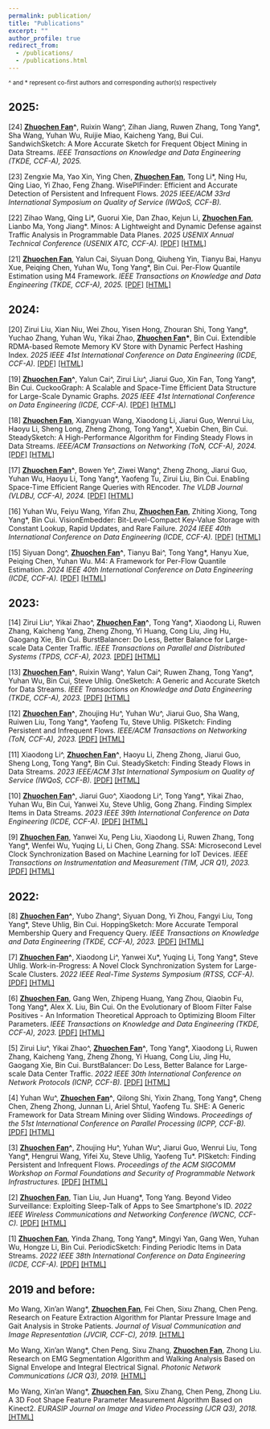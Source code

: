 ```yaml
---
permalink: publication/
title: "Publications"
excerpt: ""
author_profile: true
redirect_from: 
  - /publications/
  - /publications.html
---
```

<small> ^ and * represent co-first authors and corresponding author(s) respectively </small>

## 2025:
  [24] **<u>Zhuochen Fan</u>^**, Ruixin Wang^, Zihan Jiang, Ruwen Zhang, Tong Yang\*, Sha Wang, Yuhan Wu, Ruijie Miao, Kaicheng Yang, Bui Cui. SandwichSketch: A More Accurate Sketch for Frequent Object Mining in Data Streams. *IEEE Transactions on Knowledge and Data Engineering (TKDE, CCF-A), 2025.*
  
  [23] Zengxie Ma, Yao Xin, Ying Chen, **<u>Zhuochen Fan</u>**, Tong Li\*, Ning Hu, Qing Liao, Yi Zhao, Feng Zhang. WisePIFinder: Efficient and Accurate Detection of Persistent and Infrequent Flows. *2025 IEEE/ACM 33rd International Symposium on Quality of Service (IWQoS, CCF-B).*

  [22] Zihao Wang, Qing Li\*, Guorui Xie, Dan Zhao, Kejun Li, **<u>Zhuochen Fan</u>**, Lianbo Ma, Yong Jiang\*. Minos: A Lightweight and Dynamic Defense against Traffic Analysis in Programmable Data Planes. *2025 USENIX Annual Technical Conference (USENIX ATC, CCF-A).* [[PDF]](../files/atc25-wang-zihao.pdf) [[HTML]](https://www.usenix.org/conference/atc25/presentation/wang-zihao#:~:text=In%20this%20work%2C%20we%20present%20Minos%2C%20a%20lightweight,while%20providing%20both%20identity%20anonymity%20and%20traffic%20anonymity.)
  
  [21] **<u>Zhuochen Fan</u>**, Yalun Cai, Siyuan Dong, Qiuheng Yin, Tianyu Bai, Hanyu Xue, Peiqing Chen, Yuhan Wu, Tong Yang\*, Bin Cui. Per-Flow Quantile Estimation using M4 Framework. *IEEE Transactions on Knowledge and Data Engineering (TKDE, CCF-A), 2025.* [[PDF]](../files/M4_TKDE.pdf) [[HTML]](https://ieeexplore.ieee.org/document/11015726)

## 2024:
  [20] Zirui Liu, Xian Niu, Wei Zhou, Yisen Hong, Zhouran Shi, Tong Yang\*, Yuchao Zhang, Yuhan Wu, Yikai Zhao, **<u>Zhuochen Fan</u>\***, Bin Cui. Extendible RDMA-based Remote Memory KV Store with Dynamic Perfect Hashing Index. *2025 IEEE 41st International Conference on Data Engineering (ICDE, CCF-A).* [[PDF]](../files/CuckooDuo_ICDE25_final.pdf) [[HTML]](https://ieeexplore.ieee.org/document/11112927)
  
  [19] **<u>Zhuochen Fan</u>^**, Yalun Cai^, Zirui Liu^, Jiarui Guo, Xin Fan, Tong Yang\*, Bin Cui. CuckooGraph: A Scalable and Space-Time Efficient Data Structure for Large-Scale Dynamic Graphs. *2025 IEEE 41st International Conference on Data Engineering (ICDE, CCF-A).* [[PDF]](../files/CuckooGraph.pdf) [[HTML]](https://ieeexplore.ieee.org/abstract/document/11112841)

  [18] **<u>Zhuochen Fan</u>**, Xiangyuan Wang, Xiaodong Li, Jiarui Guo, Wenrui Liu, Haoyu Li, Sheng Long, Zheng Zhong, Tong Yang\*, Xuebin Chen, Bin Cui. SteadySketch: A High-Performance Algorithm for Finding Steady Flows in Data Streams. *IEEE/ACM Transactions on Networking (ToN, CCF-A), 2024.* [[PDF]](../files/SteadySketch_ToN.pdf) [[HTML]](https://ieeexplore.ieee.org/document/10643483) 

  [17] **<u>Zhuochen Fan</u>^**, Bowen Ye^, Ziwei Wang^, Zheng Zhong, Jiarui Guo, Yuhan Wu, Haoyu Li, Tong Yang\*, Yaofeng Tu, Zirui Liu, Bin Cui. Enabling Space-Time Efficient Range Queries with REncoder. *The VLDB Journal (VLDBJ, CCF-A), 2024.* [[PDF]](../files/REncoder_VLDBJ.pdf) [[HTML]](https://link.springer.com/article/10.1007/s00778-024-00873-w?utm_source=rct_congratemailt)
  
  [16] Yuhan Wu, Feiyu Wang, Yifan Zhu, **<u>Zhuochen Fan</u>**, Zhiting Xiong, Tong Yang\*, Bin Cui. VisionEmbedder: Bit-Level-Compact Key-Value Storage with Constant Lookup, Rapid Updates, and Rare Failure. *2024 IEEE 40th International Conference on Data Engineering (ICDE, CCF-A).* [[PDF]](../files/VisionEmbedder.pdf) [[HTML]](https://ieeexplore.ieee.org/document/10597760)
  
  [15] Siyuan Dong^, **<u>Zhuochen Fan</u>^**, Tianyu Bai^, Tong Yang\*, Hanyu Xue, Peiqing Chen, Yuhan Wu. M4: A Framework for Per-Flow Quantile Estimation. *2024 IEEE 40th International Conference on Data Engineering (ICDE, CCF-A).* [[PDF]](../files/M4.pdf) [[HTML]](https://ieeexplore.ieee.org/document/10597853)
  
## 2023:
  [14] Zirui Liu^, Yikai Zhao^, **<u>Zhuochen Fan</u>^**, Tong Yang\*, Xiaodong Li, Ruwen Zhang, Kaicheng Yang, Zheng Zhong, Yi Huang, Cong Liu, Jing Hu, Gaogang Xie, Bin Cui. BurstBalancer: Do Less, Better Balance for Large-scale Data Center Traffic. *IEEE Transactions on Parallel and Distributed Systems (TPDS, CCF-A), 2023.* [[PDF]](../files/BurstBalancer_TPDS.pdf) [[HTML]](https://ieeexplore.ieee.org/document/10184046)

  [13] **<u>Zhuochen Fan</u>^**, Ruixin Wang^, Yalun Cai^, Ruwen Zhang, Tong Yang\*, Yuhan Wu, Bin Cui, Steve Uhlig. OneSketch: A Generic and Accurate Sketch for Data Streams. *IEEE Transactions on Knowledge and Data Engineering (TKDE, CCF-A), 2023.* [[PDF]](../files/OneSketch.pdf) [[HTML]](https://ieeexplore.ieee.org/document/10129883)

  [12] **<u>Zhuochen Fan</u>^**, Zhoujing Hu^, Yuhan Wu^, Jiarui Guo, Sha Wang, Ruiwen Liu, Tong Yang\*, Yaofeng Tu, Steve Uhlig. PISketch: Finding Persistent and Infrequent Flows. *IEEE/ACM Transactions on Networking (ToN, CCF-A), 2023.* [[PDF]](../files/PISketch_ToN.pdf) [[HTML]](https://ieeexplore.ieee.org/document/10123074)

  [11] Xiaodong Li^, **<u>Zhuochen Fan</u>^**, Haoyu Li, Zheng Zhong, Jiarui Guo, Sheng Long, Tong Yang\*, Bin Cui. SteadySketch: Finding Steady Flows in Data Streams. *2023 IEEE/ACM 31st International Symposium on Quality of Service (IWQoS, CCF-B).* [[PDF]](../files/SteadySketch_IWQoS.pdf) [[HTML]](https://ieeexplore.ieee.org/document/10188743)

  [10] **<u>Zhuochen Fan</u>^**, Jiarui Guo^, Xiaodong Li^, Tong Yang\*, Yikai Zhao, Yuhan Wu, Bin Cui, Yanwei Xu, Steve Uhlig, Gong Zhang. Finding Simplex Items in Data Streams. *2023 IEEE 39th International Conference on Data Engineering (ICDE, CCF-A).* [[PDF]](../files/X-Sketch.pdf) [[HTML]](https://ieeexplore.ieee.org/document/10184714)

  [9] **<u>Zhuochen Fan</u>**, Yanwei Xu, Peng Liu, Xiaodong Li, Ruwen Zhang, Tong Yang\*, Wenfei Wu, Yuqing Li, Li Chen, Gong Zhang. SSA: Microsecond Level Clock Synchronization Based on Machine Learning for IoT Devices. *IEEE Transactions on Instrumentation and Measurement (TIM, JCR Q1), 2023.* [[PDF]](../files/SSA.pdf) [[HTML]](https://ieeexplore.ieee.org/document/10042489)

## 2022:
  [8] **<u>Zhuochen Fan</u>^**, Yubo Zhang^, Siyuan Dong, Yi Zhou, Fangyi Liu, Tong Yang\*, Steve Uhlig, Bin Cui. HoppingSketch: More Accurate Temporal Membership Query and Frequency Query. *IEEE Transactions on Knowledge and Data Engineering (TKDE, CCF-A), 2023.* [[PDF]](../files/HoppingSketch.pdf) [[HTML]](https://ieeexplore.ieee.org/document/9944968)

  [7] **<u>Zhuochen Fan</u>^**, Xiaodong Li^, Yanwei Xu\*, Yuqing Li, Tong Yang\*, Steve Uhlig. Work-in-Progress: A Novel Clock Synchronization System for Large-Scale Clusters. *2022 IEEE Real-Time Systems Symposium (RTSS, CCF-A).* [[PDF]]((../files/CAT-Sync.pdf)) [[HTML]](https://ieeexplore.ieee.org/document/9984784)

  [6] **<u>Zhuochen Fan</u>**, Gang Wen, Zhipeng Huang, Yang Zhou, Qiaobin Fu, Tong Yang\*, Alex X. Liu, Bin Cui. On the Evolutionary of Bloom Filter False Positives - An Information Theoretical Approach to Optimizing Bloom Filter Parameters. *IEEE Transactions on Knowledge and Data Engineering (TKDE, CCF-A), 2023.* [[PDF]](../files/BloomFilter-FP.pdf) [[HTML]](https://ieeexplore.ieee.org/document/9863640)

  [5] Zirui Liu^, Yikai Zhao^, **<u>Zhuochen Fan</u>^**, Tong Yang\*, Xiaodong Li, Ruwen Zhang, Kaicheng Yang, Zheng Zhong, Yi Huang, Cong Liu, Jing Hu, Gaogang Xie, Bin Cui. BurstBalancer: Do Less, Better Balance for Large-scale Data Center Traffic. *2022 IEEE 30th International Conference on Network Protocols (ICNP, CCF-B).* [[PDF]](../files/BurstBalancer_ICNP.pdf) [[HTML]](https://ieeexplore.ieee.org/document/9940372)

  [4] Yuhan Wu^, **<u>Zhuochen Fan</u>^**, Qilong Shi, Yixin Zhang, Tong Yang\*, Cheng Chen, Zheng Zhong, Junnan Li, Ariel Shtul, Yaofeng Tu. SHE: A Generic Framework for Data Stream Mining over Sliding Windows. *Proceedings of the 51st International Conference on Parallel Processing (ICPP, CCF-B).* [[PDF]](../files/SHE.pdf) [[HTML]](https://dl.acm.org/doi/10.1145/3545008.3545009)

  [3] **<u>Zhuochen Fan</u>^**, Zhoujing Hu^, Yuhan Wu^, Jiarui Guo, Wenrui Liu, Tong Yang\*, Hengrui Wang, Yifei Xu, Steve Uhlig, Yaofeng Tu\*. PISketch: Finding Persistent and Infrequent Flows. *Proceedings of the ACM SIGCOMM Workshop on Formal Foundations and Security of Programmable Network Infrastructures.* [[PDF]](../files/PISketch_SIGCOMMW.pdf) [[HTML]](https://dl.acm.org/doi/10.1145/3528082.3544834)

  [2] **<u>Zhuochen Fan</u>**, Tian Liu, Jun Huang\*, Tong Yang. Beyond Video Surveillance: Exploiting Sleep-Talk of Apps to See Smartphone's ID. *2022 IEEE Wireless Communications and Networking Conference (WCNC, CCF-C).* [[PDF]](../files/IDCam.pdf) [[HTML]](https://ieeexplore.ieee.org/document/9771759)

  [1] **<u>Zhuochen Fan</u>**, Yinda Zhang, Tong Yang\*, Mingyi Yan, Gang Wen, Yuhan Wu, Hongze Li, Bin Cui. PeriodicSketch: Finding Periodic Items in Data Streams. *2022 IEEE 38th International Conference on Data Engineering (ICDE, CCF-A).* [[PDF]](../files/PeriodicSketch.pdf) [[HTML]](https://ieeexplore.ieee.org/document/9835334)

## 2019 and before:

Mo Wang, Xin’an Wang\*, **<u>Zhuochen Fan</u>**, Fei Chen, Sixu Zhang, Chen Peng. Research on Feature Extraction Algorithm for Plantar Pressure Image and Gait Analysis in Stroke Patients. *Journal of Visual Communication and Image Representation (JVCIR, CCF-C), 2019.* [[HTML]](https://doi.org/10.1016/j.jvcir.2018.12.017)

Mo Wang, Xin’an Wang\*, Chen Peng, Sixu Zhang, **<u>Zhuochen Fan</u>**, Zhong Liu. Research on EMG Segmentation Algorithm and Walking Analysis Based on Signal Envelope and Integral Electrical Signal. *Photonic Network Communications (JCR Q3), 2019.* [[HTML]](https://link.springer.com/article/10.1007/s11107-018-0809-1)

Mo Wang, Xin’an Wang\*, **<u>Zhuochen Fan</u>**, Sixu Zhang, Chen Peng, Zhong Liu. A 3D Foot Shape Feature Parameter Measurement Algorithm Based on Kinect2. *EURASIP Journal on Image and Video Processing (JCR Q3), 2018.* [[HTML]](https://jivp-eurasipjournals.springeropen.com/articles/10.1186/s13640-018-0368-5)


